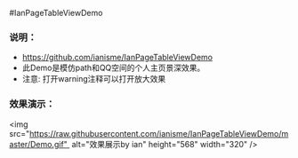 #IanPageTableViewDemo

### 说明：
- https://github.com/ianisme/IanPageTableViewDemo
- 此Demo是模仿path和QQ空间的个人主页景深效果。
- 注意: 打开warning注释可以打开放大效果

### 效果演示：
<img src="https://raw.githubusercontent.com/ianisme/IanPageTableViewDemo/master/Demo.gif"  alt="效果展示by ian" height="568" width="320" />
